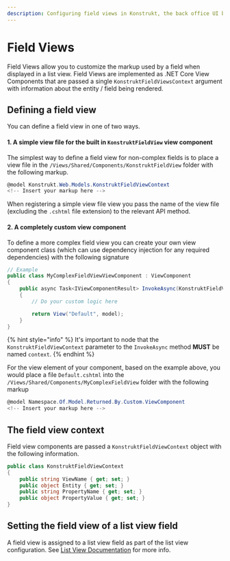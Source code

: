 ```yaml
---
description: Configuring field views in Konstrukt, the back office UI builder for Umbraco.
---
```


# Field Views

Field Views allow you to customize the markup used by a field when displayed in a list view. Field Views are implemented as .NET Core View Components that are passed a single `KonstruktFieldViewsContext` argument with information about the entity / field being rendered. 

## Defining a field view

You can define a field view in one of two ways.

#### **1. A simple view file for the built in `KonstruktFieldView` view component**

The simplest way to define a field view for non-complex fields is to place a view file in the `/Views/Shared/Components/KonstruktFieldView` folder with the following markup.

````csharp
@model Konstrukt.Web.Models.KonstruktFieldViewContext
<!-- Insert your markup here -->
````

When registering a simple view file view you pass the name of the view file (excluding the `.cshtml` file extension) to the relevant API method.

#### **2. A completely custom view component**

To define a more complex field view you can create your own view component class (which can use dependency injection for any required dependencies) with the following signature

````csharp
// Example
public class MyComplexFieldViewViewComponent : ViewComponent
{
    public async Task<IViewComponentResult> InvokeAsync(KonstruktFieldViewContext context)
    {
        // Do your custom logic here

        return View("Default", model);
    }
}
````

{% hint style="info" %}
It's important to node that the `KonstruktFieldViewContext` parameter to the `InvokeAsync` method **MUST** be named `context`.
{% endhint %}

For the view element of your component, based on the example above, you would place a file `Default.cshtml` into the  `/Views/Shared/Components/MyComplexFieldView` folder with the following markup

````csharp
@model Namespace.Of.Model.Returned.By.Custom.ViewComponent
<!-- Insert your markup here -->
````

## The field view context

Field view components are passed a `KonstruktFieldViewContext` object with the following information.

````csharp
public class KonstruktFieldViewContext
{
    public string ViewName { get; set; }
    public object Entity { get; set; }
    public string PropertyName { get; set; }
    public object PropertyValue { get; set; }
}
````

## Setting the field view of a list view field

A field view is assigned to a list view field as part of the list view configuration. See [List View Documentation](list-views.md#setting-the-view-of-a-field) for more info.
